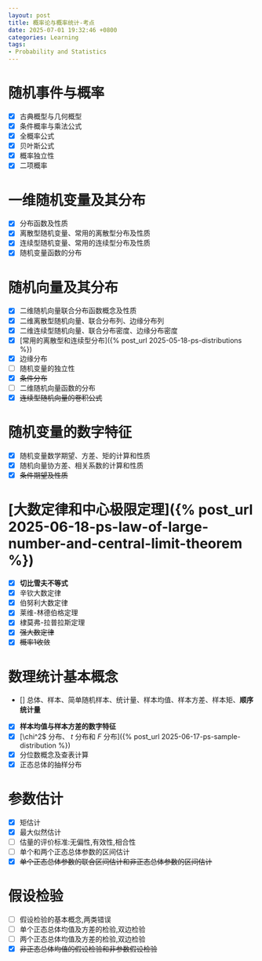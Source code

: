```yaml
---
layout: post
title: 概率论与概率统计-考点
date: 2025-07-01 19:32:46 +0800
categories: Learning
tags:
- Probability and Statistics
---
```

# 随机事件与概率

- [x] 古典概型与几何概型
- [x] 条件概率与乘法公式
- [x] 全概率公式
- [x] 贝叶斯公式
- [x] 概率独立性
- [x] 二项概率

# 一维随机变量及其分布

- [x] 分布函数及性质
- [x] 离散型随机变量、常用的离散型分布及性质
- [x] 连续型随机变量、常用的连续型分布及性质
- [x] 随机变量函数的分布

# 随机向量及其分布

- [x] 二维随机向量联合分布函数概念及性质
- [x] 二维离散型随机向量、联合分布列、边缘分布列
- [x] 二维连续型随机向量、联合分布密度、边缘分布密度
- [x] [常用的离散型和连续型分布]({% post_url 2025-05-18-ps-distributions %})
- [x] 边缘分布
- [ ] 随机变量的独立性
- [x] ~~条件分布~~
- [ ] 二维随机向量函数的分布
- [x] ~~连续型随机向量的卷积公式~~

# 随机变量的数字特征

- [x] 随机变量数学期望、方差、矩的计算和性质
- [x] 随机向量协方差、相关系数的计算和性质
- [x] ~~条件期望及性质~~

# [大数定律和中心极限定理]({% post_url 2025-06-18-ps-law-of-large-number-and-central-limit-theorem %})

- [x] **切比雪夫不等式**
- [x] 辛钦大数定律
- [x] 伯努利大数定律
- [x] 莱维-林德伯格定理
- [x] 棣莫弗-拉普拉斯定理
- [x] ~~强大数定律~~
- [x] ~~概率1收敛~~

# 数理统计基本概念

- [] 总体、样本、简单随机样本、统计量、样本均值、样本方差、样本矩、**顺序统计量**
- [x] **样本均值与样本方差的数字特征**
- [x] [\chi^2$ 分布、 $t$ 分布和 $F$ 分布]({% post_url 2025-06-17-ps-sample-distribution %})
- [x] 分位数概念及查表计算
- [x] 正态总体的抽样分布

# 参数估计

- [x] 矩估计
- [x] 最大似然估计
- [ ] 估量的评价标准:无偏性,有效性,相合性
- [ ] 单个和两个正态总体参数的区间估计
- [x] ~~单个正态总体参数的联合区间估计和非正态总体参数的区间估计~~

# 假设检验

- [ ] 假设检验的基本概念,两类错误
- [ ] 单个正态总体均值及方差的检验,双边检验
- [ ] 两个正态总体均值及方差的检验,双边检验
- [x] ~~非正态总体均值的假设检验和非参数假设检验~~